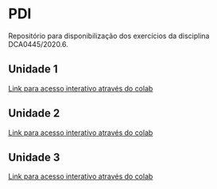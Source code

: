 # PDI

Repositório para disponibilização dos exercícios da disciplina DCA0445/2020.6.

## Unidade 1

[Link para acesso interativo através do colab](<https://colab.research.google.com/github/cefasr/PDI/blob/main/Exercícios Unidade 1.ipynb>)

## Unidade 2

[Link para acesso interativo através do colab](<https://colab.research.google.com/github/cefasr/PDI/blob/main/Exercícios Unidade 2.ipynb>)

## Unidade 3

[Link para acesso interativo através do colab](<https://colab.research.google.com/github/cefasr/PDI/blob/main/Classificação de Miopia Patológica.ipynb>)
